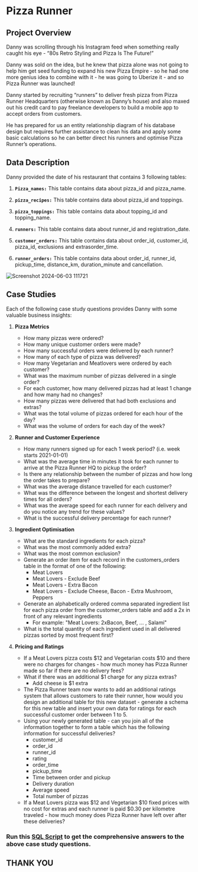 # Pizza Runner

## Project Overview
Danny was scrolling through his Instagram feed when something really caught his eye - “80s Retro Styling and Pizza Is The Future!”

Danny was sold on the idea, but he knew that pizza alone was not going to help him get seed funding to expand his new Pizza Empire - so he had one more genius idea to combine with it - he was going to Uberize it - and so Pizza Runner was launched!

Danny started by recruiting “runners” to deliver fresh pizza from Pizza Runner Headquarters (otherwise known as Danny’s house) and also maxed out his credit card to pay freelance developers to build a mobile app to accept orders from customers.

He has prepared for us an entity relationship diagram of his database design but requires further assistance to clean his data and apply some basic calculations so he can better direct his runners and optimise Pizza Runner’s operations.

## Data Description
Danny provided the date of his restaurant that contains 3 following tables:

1. **`Pizza_names:`** This table contains data about pizza_id and pizza_name.

2. **`pizza_recipes:`** This table contains data about pizza_id and toppings.

3. **`pizza_toppings:`** This table contains data about topping_id and topping_name.

4. **`runners:`** This table contains data about runner_id and registration_date.

5. **`customer_orders:`** This table contains data about order_id, customer_id, pizza_id, exclusions and extrasorder_time.

6. **`runner_orders:`** This table contains data about order_id, runner_id, pickup_time, distance_km, duration_minute and cancellation.

![Screenshot 2024-06-03 111721](https://github.com/diptiranjan1998/Pizza-Runner/assets/126856016/8de9b940-664d-4ff2-85a6-798cf7d59be9)

## Case Studies
Each of the following case study questions provides Danny with some valuable business insights:
1. **Pizza Metrics**
   * How many pizzas were ordered?
   * How many unique customer orders were made?
   * How many successful orders were delivered by each runner?
   * How many of each type of pizza was delivered?
   * How many Vegetarian and Meatlovers were ordered by each customer?
   * What was the maximum number of pizzas delivered in a single order?
   * For each customer, how many delivered pizzas had at least 1 change and how many had no changes?
   * How many pizzas were delivered that had both exclusions and extras?
   * What was the total volume of pizzas ordered for each hour of the day?
   * What was the volume of orders for each day of the week?

2. **Runner and Customer Experience**
    * How many runners signed up for each 1 week period? (i.e. week starts 2021-01-01)
    * What was the average time in minutes it took for each runner to arrive at the Pizza Runner HQ to pickup the order?
    * Is there any relationship between the number of pizzas and how long the order takes to prepare?
    * What was the average distance travelled for each customer?
    * What was the difference between the longest and shortest delivery times for all orders?
    * What was the average speed for each runner for each delivery and do you notice any trend for these values?
    * What is the successful delivery percentage for each runner?

3. **Ingredient Optimisation**
    * What are the standard ingredients for each pizza?
    * What was the most commonly added extra?
    * What was the most common exclusion?
    * Generate an order item for each record in the customers_orders table in the format of one of the following:
        * Meat Lovers
        * Meat Lovers - Exclude Beef
        * Meat Lovers - Extra Bacon
        * Meat Lovers - Exclude Cheese, Bacon - Extra Mushroom, Peppers
     * Generate an alphabetically ordered comma separated ingredient list for each pizza order from the customer_orders table and add a 2x in front of any relevant ingredients
        * For example: "Meat Lovers: 2xBacon, Beef, ... , Salami"
    * What is the total quantity of each ingredient used in all delivered pizzas sorted by most frequent first?

4. **Pricing and Ratings**
    * If a Meat Lovers pizza costs $12 and Vegetarian costs $10 and there were no charges for changes - how much money has Pizza Runner made so far if there are no delivery fees?
    * What if there was an additional $1 charge for any pizza extras?
        * Add cheese is $1 extra
    * The Pizza Runner team now wants to add an additional ratings system that allows customers to rate their runner, how would you design an additional table for this new dataset - generate a schema for this new table and insert your own data for ratings for each successful customer order between 1 to 5.
    * Using your newly generated table - can you join all of the information together to form a table which has the following information for successful deliveries?
        * customer_id
        * order_id
        * runner_id
        * rating
        * order_time
        * pickup_time
        * Time between order and pickup
        * Delivery duration
        * Average speed
        * Total number of pizzas
    * If a Meat Lovers pizza was $12 and Vegetarian $10 fixed prices with no cost for extras and each runner is paid $0.30 per kilometre traveled - how much money does Pizza Runner have left over after these deliveries?



### Run this [SQL Script](https://drive.google.com/file/d/1KY2JVh9CqSKvLnNJ6M3GqRhKY-vrZo2u/view?usp=drive_link) to get the comprehensive answers to the above case study questions.

## THANK YOU
